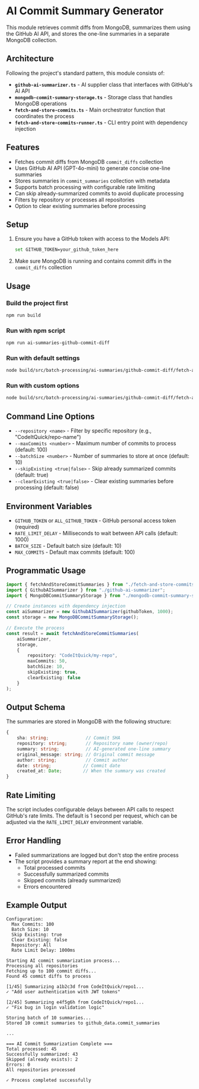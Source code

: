 ﻿# AI Commit Summary Generator

This module retrieves commit diffs from MongoDB, summarizes them using the GitHub AI API, and stores the one-line summaries in a separate MongoDB collection.

## Architecture

Following the project's standard pattern, this module consists of:

- **`github-ai-summarizer.ts`** - AI supplier class that interfaces with GitHub's AI API
- **`mongodb-commit-summary-storage.ts`** - Storage class that handles MongoDB operations
- **`fetch-and-store-commits.ts`** - Main orchestrator function that coordinates the process
- **`fetch-and-store-commits-runner.ts`** - CLI entry point with dependency injection

## Features

- Fetches commit diffs from MongoDB `commit_diffs` collection
- Uses GitHub AI API (GPT-4o-mini) to generate concise one-line summaries
- Stores summaries in `commit_summaries` collection with metadata
- Supports batch processing with configurable rate limiting
- Can skip already-summarized commits to avoid duplicate processing
- Filters by repository or processes all repositories
- Option to clear existing summaries before processing

## Setup

1. Ensure you have a GitHub token with access to the Models API:
   ```bash
   set GITHUB_TOKEN=your_github_token_here
   ```

2. Make sure MongoDB is running and contains commit diffs in the `commit_diffs` collection

## Usage

### Build the project first
```bash
npm run build
```

### Run with npm script
```bash
npm run ai-summaries-github-commit-diff
```

### Run with default settings
```bash
node build/src/batch-processing/ai-summaries/github-commit-diff/fetch-and-store-commits-runner.js
```

### Run with custom options
```bash
node build/src/batch-processing/ai-summaries/github-commit-diff/fetch-and-store-commits-runner.js --repository CodeItQuick/some-repo --maxCommits 50 --batchSize 10 --skipExisting true
```

## Command Line Options

- `--repository <name>` - Filter by specific repository (e.g., "CodeItQuick/repo-name")
- `--maxCommits <number>` - Maximum number of commits to process (default: 100)
- `--batchSize <number>` - Number of summaries to store at once (default: 10)
- `--skipExisting <true|false>` - Skip already summarized commits (default: true)
- `--clearExisting <true|false>` - Clear existing summaries before processing (default: false)

## Environment Variables

- `GITHUB_TOKEN` or `ALL_GITHUB_TOKEN` - GitHub personal access token (required)
- `RATE_LIMIT_DELAY` - Milliseconds to wait between API calls (default: 1000)
- `BATCH_SIZE` - Default batch size (default: 10)
- `MAX_COMMITS` - Default max commits (default: 100)

## Programmatic Usage

```typescript
import { fetchAndStoreCommitSummaries } from "./fetch-and-store-commits";
import { GithubAISummarizer } from "./github-ai-summarizer";
import { MongoDBCommitSummaryStorage } from "./mongodb-commit-summary-storage";

// Create instances with dependency injection
const aiSummarizer = new GithubAISummarizer(githubToken, 1000);
const storage = new MongoDBCommitSummaryStorage();

// Execute the process
const result = await fetchAndStoreCommitSummaries(
    aiSummarizer,
    storage,
    {
        repository: "CodeItQuick/my-repo",
        maxCommits: 50,
        batchSize: 10,
        skipExisting: true,
        clearExisting: false
    }
);
```

## Output Schema

The summaries are stored in MongoDB with the following structure:

```typescript
{
    sha: string;              // Commit SHA
    repository: string;       // Repository name (owner/repo)
    summary: string;          // AI-generated one-line summary
    original_message: string; // Original commit message
    author: string;           // Commit author
    date: string;            // Commit date
    created_at: Date;        // When the summary was created
}
```

## Rate Limiting

The script includes configurable delays between API calls to respect GitHub's rate limits. The default is 1 second per request, which can be adjusted via the `RATE_LIMIT_DELAY` environment variable.

## Error Handling

- Failed summarizations are logged but don't stop the entire process
- The script provides a summary report at the end showing:
  - Total processed commits
  - Successfully summarized commits
  - Skipped commits (already summarized)
  - Errors encountered

## Example Output

```
Configuration:
  Max Commits: 100
  Batch Size: 10
  Skip Existing: true
  Clear Existing: false
  Repository: All
  Rate Limit Delay: 1000ms

Starting AI commit summarization process...
Processing all repositories
Fetching up to 100 commit diffs...
Found 45 commit diffs to process

[1/45] Summarizing a1b2c3d from CodeItQuick/repo1...
✓ "Add user authentication with JWT tokens"

[2/45] Summarizing e4f5g6h from CodeItQuick/repo1...
✓ "Fix bug in login validation logic"

Storing batch of 10 summaries...
Stored 10 commit summaries to github_data.commit_summaries

...

=== AI Commit Summarization Complete ===
Total processed: 45
Successfully summarized: 43
Skipped (already exists): 2
Errors: 0
All repositories processed

✓ Process completed successfully
```

